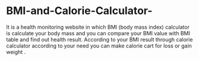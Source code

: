 # BMI-and-Calorie-Calculator-
It is a health monitoring website in which BMI (body mass index) calculator is calculate your body mass and you can compare your BMI value with BMI table and find out health result.  According to your BMI result through calorie calculator according to your need you can make calorie cart for loss or gain weight .
